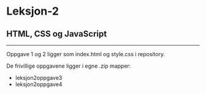 # Leksjon-2

## HTML, CSS og JavaScript

---

Oppgave 1 og 2 ligger som index.html og style.css i repository.

De frivillige oppgavene ligger i egne .zip mapper:

* leksjon2oppgave3
* leksjon2oppgave4
